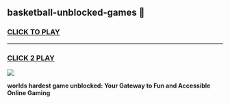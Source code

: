 
## basketball-unblocked-games 👋
<h3>
<a href="https://premium.freeplayer.one?title=basketball-unblocked-games&ref=14F">CLICK TO PLAY</a></h3>
<hr>

<h3>
<a href="https://premium.freeplayer.one?title=basketball-unblocked-games&ref=14F">CLICK 2 PLAY</a>
  
</h3>

<a href="https://premium.freeplayer.one?title=basketball-unblocked-games&ref=12F/"><img src="https://clearcache.store/games.png"></a>


**worlds hardest game unblocked: Your Gateway to Fun and Accessible Online Gaming**
